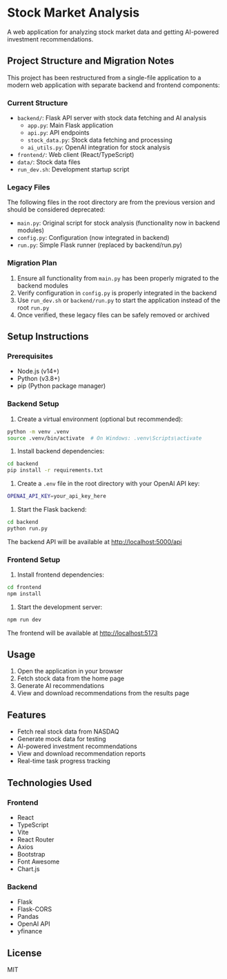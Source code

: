 # Stock Market Analysis

A web application for analyzing stock market data and getting AI-powered investment recommendations.

## Project Structure and Migration Notes

This project has been restructured from a single-file application to a modern web application with separate backend and frontend components:

### Current Structure

- `backend/`: Flask API server with stock data fetching and AI analysis
  - `app.py`: Main Flask application
  - `api.py`: API endpoints
  - `stock_data.py`: Stock data fetching and processing
  - `ai_utils.py`: OpenAI integration for stock analysis
- `frontend/`: Web client (React/TypeScript)
- `data/`: Stock data files
- `run_dev.sh`: Development startup script

### Legacy Files

The following files in the root directory are from the previous version and should be considered deprecated:

- `main.py`: Original script for stock analysis (functionality now in backend modules)
- `config.py`: Configuration (now integrated in backend)
- `run.py`: Simple Flask runner (replaced by backend/run.py)

### Migration Plan

1. Ensure all functionality from `main.py` has been properly migrated to the backend modules
1. Verify configuration in `config.py` is properly integrated in the backend
1. Use `run_dev.sh` or `backend/run.py` to start the application instead of the root `run.py`
1. Once verified, these legacy files can be safely removed or archived

## Setup Instructions

### Prerequisites

- Node.js (v14+)
- Python (v3.8+)
- pip (Python package manager)

### Backend Setup

1. Create a virtual environment (optional but recommended):

```bash
python -m venv .venv
source .venv/bin/activate  # On Windows: .venv\Scripts\activate
```

1. Install backend dependencies:

```bash
cd backend
pip install -r requirements.txt
```

1. Create a `.env` file in the root directory with your OpenAI API key:

```bash
OPENAI_API_KEY=your_api_key_here
```

1. Start the Flask backend:

```bash
cd backend
python run.py
```

The backend API will be available at [http://localhost:5000/api](http://localhost:5000/api)

### Frontend Setup

1. Install frontend dependencies:

```bash
cd frontend
npm install
```

1. Start the development server:

```bash
npm run dev
```

The frontend will be available at [http://localhost:5173](http://localhost:5173)

## Usage

1. Open the application in your browser
1. Fetch stock data from the home page
1. Generate AI recommendations
1. View and download recommendations from the results page

## Features

- Fetch real stock data from NASDAQ
- Generate mock data for testing
- AI-powered investment recommendations
- View and download recommendation reports
- Real-time task progress tracking

## Technologies Used

### Frontend

- React
- TypeScript
- Vite
- React Router
- Axios
- Bootstrap
- Font Awesome
- Chart.js

### Backend

- Flask
- Flask-CORS
- Pandas
- OpenAI API
- yfinance

## License

MIT